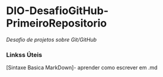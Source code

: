 # DIO-DesafioGitHub-PrimeiroRepositorio
*Desafio de  projetos sobre Git/GitHub*

### Linkss Úteis
[Sintaxe Basica MarkDown]- aprender como escrever em .md
